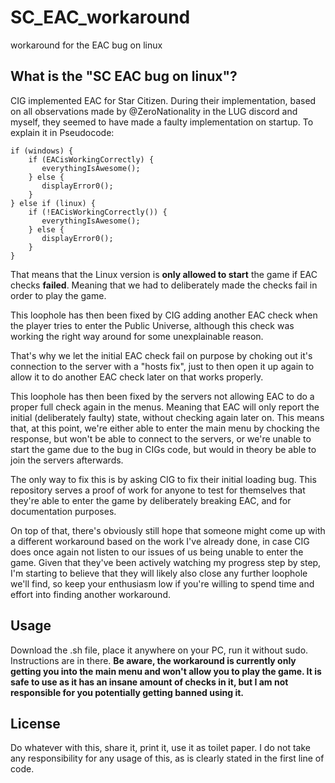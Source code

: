 # SC_EAC_workaround
workaround for the EAC bug on linux

## What is the "SC EAC bug on linux"?
CIG implemented EAC for Star Citizen. During their implementation, based on all observations made by @ZeroNationality in the LUG discord and myself, they seemed to have made a faulty implementation on startup. To explain it in Pseudocode:
```
if (windows) {
    if (EACisWorkingCorrectly) {
       everythingIsAwesome();
    } else {
       displayError0();
    }
} else if (linux) {
    if (!EACisWorkingCorrectly()) {
       everythingIsAwesome();
    } else {
       displayError0();
    }
}
```

That means that the Linux version is **only allowed to start** the game if EAC checks **failed**. Meaning that we had to deliberately made the checks fail in order to play the game.

This loophole has then been fixed by CIG adding another EAC check when the player tries to enter the Public Universe, although this check was working the right way around for some unexplainable reason.

That's why we let the initial EAC check fail on purpose by choking out it's connection to the server with a "hosts fix", just to then open it up again to allow it to do another EAC check later on that works properly.

This loophole has then been fixed by the servers not allowing EAC to do a proper full check again in the menus. Meaning that EAC will only report the initial (deliberately faulty) state, without checking again later on. This means that, at this point, we're either able to enter the main menu by chocking the response, but won't be able to connect to the servers, or we're unable to start the game due to the bug in CIGs code, but would in theory be able to join the servers afterwards.

The only way to fix this is by asking CIG to fix their initial loading bug. This repository serves a proof of work for anyone to test for themselves that they're able to enter the game by deliberately breaking EAC, and for documentation purposes.

On top of that, there's obviously still hope that someone might come up with a different workaround based on the work I've already done, in case CIG does once again not listen to our issues of us being unable to enter the game. Given that they've been actively watching my progress step by step, I'm starting to believe that they will likely also close any further loophole we'll find, so keep your enthusiasm low if you're willing to spend time and effort into finding another workaround.

## Usage
Download the .sh file, place it anywhere on your PC, run it without sudo. Instructions are in there.
**Be aware, the workaround is currently only getting you into the main menu and won't allow you to play the game. It is safe to use as it has an insane amount of checks in it, but I am not responsible for you potentially getting banned using it.**

## License
Do whatever with this, share it, print it, use it as toilet paper. I do not take any responsibility for any usage of this, as is clearly stated in the first line of code.
